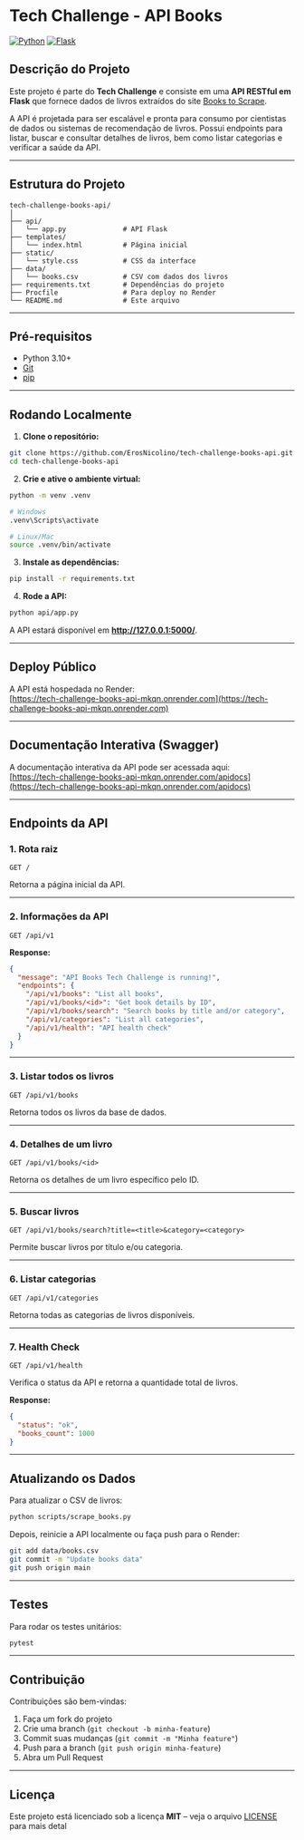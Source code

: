 # Tech Challenge - API Books

[![Python](https://img.shields.io/badge/Python-3.10%2B-blue.svg)](https://www.python.org/)
[![Flask](https://img.shields.io/badge/Flask-2.x-green.svg)](https://flask.palletsprojects.com/)

## Descrição do Projeto
Este projeto é parte do **Tech Challenge** e consiste em uma **API RESTful em Flask** que fornece dados de livros extraídos do site [Books to Scrape](https://books.toscrape.com/).  

A API é projetada para ser escalável e pronta para consumo por cientistas de dados ou sistemas de recomendação de livros. Possui endpoints para listar, buscar e consultar detalhes de livros, bem como listar categorias e verificar a saúde da API.

---

## Estrutura do Projeto

```
tech-challenge-books-api/
│
├── api/
│   └── app.py              # API Flask
├── templates/
│   └── index.html          # Página inicial
├── static/
│   └── style.css           # CSS da interface
├── data/
│   └── books.csv           # CSV com dados dos livros
├── requirements.txt        # Dependências do projeto
├── Procfile                # Para deploy no Render
└── README.md               # Este arquivo
```

---

## Pré-requisitos

- Python 3.10+  
- [Git](https://git-scm.com/)  
- [pip](https://pip.pypa.io/en/stable/)  

---

## Rodando Localmente

1. **Clone o repositório:**
```bash
git clone https://github.com/ErosNicolino/tech-challenge-books-api.git
cd tech-challenge-books-api
```

2. **Crie e ative o ambiente virtual:**
```bash
python -m venv .venv

# Windows
.venv\Scripts\activate

# Linux/Mac
source .venv/bin/activate
```

3. **Instale as dependências:**
```bash
pip install -r requirements.txt
```

4. **Rode a API:**
```bash
python api/app.py
```

A API estará disponível em **http://127.0.0.1:5000/**.

---

## Deploy Público

A API está hospedada no Render:  
[https://tech-challenge-books-api-mkqn.onrender.com](https://tech-challenge-books-api-mkqn.onrender.com)

---

## Documentação Interativa (Swagger)

A documentação interativa da API pode ser acessada aqui:  
[https://tech-challenge-books-api-mkqn.onrender.com/apidocs](https://tech-challenge-books-api-mkqn.onrender.com/apidocs)

---

## Endpoints da API

### 1. Rota raiz
```http
GET /
```
Retorna a página inicial da API.

---

### 2. Informações da API
```http
GET /api/v1
```
**Response:**
```json
{
  "message": "API Books Tech Challenge is running!",
  "endpoints": {
    "/api/v1/books": "List all books",
    "/api/v1/books/<id>": "Get book details by ID",
    "/api/v1/books/search": "Search books by title and/or category",
    "/api/v1/categories": "List all categories",
    "/api/v1/health": "API health check"
  }
}
```

---

### 3. Listar todos os livros
```http
GET /api/v1/books
```
Retorna todos os livros da base de dados.

---

### 4. Detalhes de um livro
```http
GET /api/v1/books/<id>
```
Retorna os detalhes de um livro específico pelo ID.

---

### 5. Buscar livros
```http
GET /api/v1/books/search?title=<title>&category=<category>
```
Permite buscar livros por título e/ou categoria.

---

### 6. Listar categorias
```http
GET /api/v1/categories
```
Retorna todas as categorias de livros disponíveis.

---

### 7. Health Check
```http
GET /api/v1/health
```
Verifica o status da API e retorna a quantidade total de livros.

**Response:**
```json
{
  "status": "ok",
  "books_count": 1000
}
```

---

## Atualizando os Dados

Para atualizar o CSV de livros:

```bash
python scripts/scrape_books.py
```

Depois, reinicie a API localmente ou faça push para o Render:

```bash
git add data/books.csv
git commit -m "Update books data"
git push origin main
```

---

## Testes

Para rodar os testes unitários:

```bash
pytest
```

---

## Contribuição

Contribuições são bem-vindas:

1. Faça um fork do projeto  
2. Crie uma branch (`git checkout -b minha-feature`)  
3. Commit suas mudanças (`git commit -m "Minha feature"`)  
4. Push para a branch (`git push origin minha-feature`)  
5. Abra um Pull Request  

---

## Licença

Este projeto está licenciado sob a licença **MIT** – veja o arquivo [LICENSE](LICENSE) para mais detal
